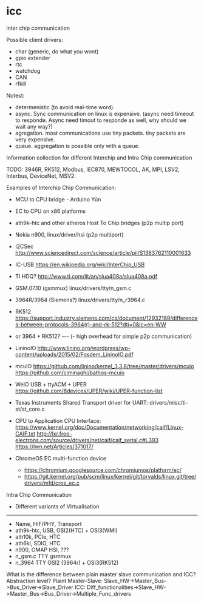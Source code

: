 # icc
inter chip communication

Possible client drivers:
- char (generic, do what you wont)
- gpio extender
- rtc
- watchdog
- CAN
- rfkill

Notest:
- determenistic (to avoid real-time word).
- async. Sync communication on linux is expensive. (async need timeout to responde. Async need timout to responde as well, why should we wait any way?)
- agregation. most communications use tiny packets. tiny packets are very expensive.
- queue. aggregation is possible only with a queue.

Information collection for different Interchip and Intra Chip communication

TODO: 3946R, RK512, Modbus, IEC870, MEWTOCOL, AK, MPI, LSV2, Interbus, DeviceNet, MSV2:

Examples of Interchip Chip Communication:
- MCU to CPU bridge - Arduino Yún
- EC to CPU on x86 platforms
- ath9k-htc and other atheros Host To Chip bridges (p2p multip port)
- Nokia n900, linux/driver/hsi (p2p multiport)
- I2CSec http://www.sciencedirect.com/science/article/pii/S1383762110001633
- IC-USB https://en.wikipedia.org/wiki/InterChip_USB
- TI HDQ? http://www.ti.com/lit/an/slua408a/slua408a.pdf
- GSM.07.10 (gsmmux) linux/drivers/tty/n_gsm.c
- 3964R/3964  (Siemens?) linux/drivers/tty/n_r3964.c
- RK512 https://support.industry.siemens.com/cs/document/12932189/differences-between-protocols-3964(r)-and-rk-512?dti=0&lc=en-WW
- or 3964 + RK512?  --- (- high overhead for simple p2p communication)
- LininoIO http://www.linino.org/wordpress/wp-content/uploads/2015/02/Fosdem_LininoIO.pdf
- mcuIO https://github.com/linino/kernel_3.3.8/tree/master/drivers/mcuio
	https://github.com/ciminaghi/bathos-mcuio
- WeIO USB + ttyACM + UPER https://github.com/8devices/UPER/wiki/UPER-function-list
- Texas Instruments Shared Transport driver for UART: drivers/misc/ti-st/st_core.c
- CPU to Application CPU Interface:
	https://www.kernel.org/doc/Documentation/networking/caif/Linux-CAIF.txt
	http://lxr.free-electrons.com/source/drivers/net/caif/caif_serial.c#L393
	https://lwn.net/Articles/371017/

- ChromeOS EC multi-function device
	- https://chromium.googlesource.com/chromiumos/platform/ec/
	- https://git.kernel.org/pub/scm/linux/kernel/git/torvalds/linux.git/tree/drivers/mfd/cros_ec.c


Intra Chip Communication
- Different variants of Virtualisation

-----------------------------------------------
- Name,        HIF/PHY,       Transport
- ath9k-htc,    USB,             OSI2(HTC) + OSI3(WMI)
- ath10k,       PCIe,            HTC
- ath6kl,       SDIO,            HTC
- n900,         OMAP HSI,        ???
- n_gsm.c	TTY		 gsmmux
- n_3964	TTY		OSI2 (3964r) + OSI3(RK512)


What is the difference between plain master slave communication and ICC? Abstraction level?
Plaint Master-Slave: Slave_HW->Master_Bus->Bus_Driver->Slave_Driver
ICC: Diff_functionalities->Slave_HW->Master_Bus->Bus_Driver->Multiple_Func_drivers
